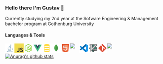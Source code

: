 ### Hello there I'm Gustav 👋

Currently studying my 2nd year at the Sofware Engineering & Management bachelor program at Gothenburg University

#### Languages & Tools

<img width="30px" align="left" src="https://github.com/vscode-icons/vscode-icons/blob/master/icons/file_type_java.svg">
<img width="30px" align="left" src="https://raw.githubusercontent.com/voodootikigod/logo.js/master/js.png">
<img width="30px" align="left" src="https://github.com/vscode-icons/vscode-icons/blob/master/icons/file_type_node.svg">
<img width="30px" align="left" src="https://github.com/vscode-icons/vscode-icons/blob/master/icons/file_type_vue.svg">
<img width="30px" align="left" src="https://github.com/vscode-icons/vscode-icons/blob/master/icons/file_type_sql.svg">
<img width="30px" align="left" src="https://github.com/vscode-icons/vscode-icons/blob/master/icons/file_type_mongo.svg">
<img width="30px" align="left" src="https://github.com/vscode-icons/vscode-icons/blob/master/icons/file_type_html.svg">
<img width="30px" align="left" src="https://maxcdn.icons8.com/Share/icon/Operating_Systems/linux1600.png">
<img width="30px" align="left" src="https://raw.githubusercontent.com/vscode-icons/vscode-icons/7dee48469efc251a6426e81c788482e2734f7b7d/icons/file_type_vscode.svg">
<img width="30px" align="left" src="https://raw.githubusercontent.com/vscode-icons/vscode-icons/7dee48469efc251a6426e81c788482e2734f7b7d/icons/file_type_vim.svg">
<img width="30px" align="left" src="https://raw.githubusercontent.com/vscode-icons/vscode-icons/7dee48469efc251a6426e81c788482e2734f7b7d/icons/file_type_git.svg">
<img width="30px" src="https://img.icons8.com/officel/2x/console.png">

[![Anurag's github stats](https://github-readme-stats.vercel.app/api?username=Gurrmann&show_icons=true&count_private=true&theme=tokyonight)](https://github.com/anuraghazra/github-readme-stats)
<!--
**Gurrmann/Gurrmann** is a ✨ _special_ ✨ repository because its `README.md` (this file) appears on your GitHub profile.

Here are some ideas to get you started:

- 🔭 I’m currently working on ...
- 🌱 I’m currently learning ...
- 👯 I’m looking to collaborate on ...
- 🤔 I’m looking for help with ...
- 💬 Ask me about ...
- 📫 How to reach me: ...
- 😄 Pronouns: ...
- ⚡ Fun fact: ...
-->
